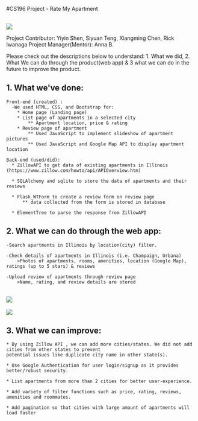 #CS196 Project - Rate My Apartment

<br>
<img src= "https://github.com/CS196Illinois/Rate-My-Apartment/blob/master/images/landing%20page.png"/>
<br>

Project Contributor: Yiyin Shen, Siyuan Teng, Xiangming Chen, Rick Iwanaga
Project Manager(Mentor): Anna B.

Please check out the descriptions below to understand: 1. What we did, 2. What We can do through the product(web app) 
& 3 what we can do in the future to improve the product.

## 1. What we've done:

    Front-end (created) :
      -We used HTML, CSS, and Bootstrap for: 
        * Home page (Landing page) 
        * List page of apartments in a selected city
            ** Apartment location, price & rating
        * Review page of apartment 
            ** Used JavaScript to implement slideshow of apartment pictures
            ** Used JavaScript and Google Map API to display apartment location 

    Back-end (used/did):
      * ZillowAPI to get data of existing apartments in Illinois (https://www.zillow.com/howto/api/APIOverview.htm)
      
      * SQLAlchemy and sqlite to store the data of apartments and their reviews 
      
      * Flask_WTForm to create a review form on review page
          ** data collected from the form is stored in database
          
      * ElementTree to parse the response from ZillowAPI

## 2. What we can do through the web app:

    -Search apartments in Illinois by location(city) filter.
    
    -Check details of apartments in Illinois (i.e. Champaign, Urbana)
        >Photos of apartments, rooms, amenities, location (Google Map), ratings (up to 5 stars) & reviews
        
    -Upload review of apartments through review page
        >Name, rating, and review details are stored
<br>
<img src= "https://github.com/CS196Illinois/Rate-My-Apartment/blob/master/images/listing.png"/>
<br>

<br>
<img src= "https://github.com/CS196Illinois/Rate-My-Apartment/blob/master/images/reviewpage.png"/>
<br>  

## 3. What we can improve:

    * By using Zillow API , we can add more cities/states. We did not add cities from other states to prevent 
    potential issues like duplicate city name in other state(s).

    * Use Google Authentication for user login/signup as it provides better/robust security. 

    * List apartments from more than 2 cities for better user-experience.

    * Add variety of filter functions such as price, rating, reviews, amenities and roommates.

    * Add pagination so that cities with large amount of apartments will load faster
